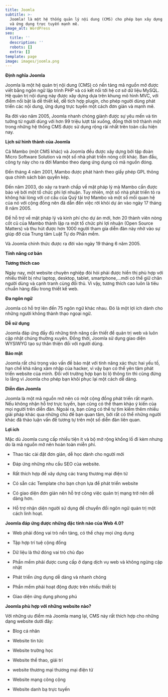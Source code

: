 ```yaml
---
title: Joomla
subtitle: >-
  Joomla! là một hệ thống quản lý nội dung (CMS) cho phép bạn xây dựng trang web
  và ứng dụng trực tuyến mạnh mẽ.
image_alt: WordPress
seo:
  title: ''
  description: ''
  robots: []
  extra: []
template: page
image: images/joomla.png
---
```

**Định nghĩa Joomla**

Joomla là một hệ quản trị nội dung (CMS) có nền tảng mã nguồn mở được viết bằng ngôn ngữ lập trình PHP và có kết nối tới hệ cơ sở dữ liệu MySQL. Hệ quản trị nội dung này được xây dựng dựa trên khung mô hình MVC, với điểm nổi bật là dễ thiết kế, dễ tích hợp plugin, cho phép người dùng phát triển các nội dung, ứng dụng trực tuyến một cách đơn giản và mạnh mẽ.

Ra đời vào năm 2005, Joomla nhanh chóng giành được sự yêu mến và tin tưởng từ người dùng với hơn 99 triệu lượt tải xuống, đồng thời trở thành một trong những hệ thống CMS được sử dụng rộng rãi nhất trên toàn cầu hiện nay.

**Lịch sử hình thành của Joomla**

Cả Mambo (một CMS khác) và Joomla đều được xây dựng bởi tập đoàn Micro Software Solution và một số nhà phát triển nòng cốt khác. Ban đầu, công ty này cho ra đời Mambo theo dạng ứng dụng có mã nguồn đóng.

Đến tháng 4 năm 2001, Mambo được phát hành theo giấy phép GPL thông qua chính sách bản quyền kép.

Đến năm 2003, do xảy ra tranh chấp về mặt pháp lý mà Mambo cần được bảo vệ bởi một tổ chức phi lợi nhuận. Tuy nhiên, một số nhà phát triển tỏ ra không hài lòng với cơ cấu của Quỹ tài trợ Mambo và một số mối quan hệ của nó với cộng đồng nên đã dẫn đến việc rời khỏi dự án vào ngày 17 tháng 8 năm 2005.

Để hỗ trợ về mặt pháp lý và kinh phí cho dự án mới, hơn 20 thành viên nòng cốt cũ của Mambo thành lập ra một tổ chức phi lợi nhuận (Open Source Matters) và thu hút được hơn 1000 người tham gia diễn đàn này nhờ vào sự giúp đỡ của Trung tâm Luật Tự do Phần mềm.

Và Joomla chính thức được ra đời vào ngày 19 tháng 6 năm 2005.

**Tính năng cơ bản**

**Tương thích cao**

Ngày nay, một website chuyên nghiệp đòi hỏi phải được hiển thị phù hợp với nhiều thiết bị như laptop, desktop, tablet, smartphone,…mới có thể giữ chân người dùng và cạnh tranh cùng đối thủ. Vì vậy, tương thích cao luôn là tiêu chuẩn hàng đầu trong thiết kế web.

**Đa ngôn ngữ**

Joomla có hỗ trợ lên đến 75 ngôn ngữ khác nhau. Đó là một lợi ích dành cho những người không thành thạo ngoại ngữ.

**Dễ sử dụng**

Joomla đáp ứng đầy đủ những tính năng cần thiết để quản trị web và luôn cập nhật chúng thường xuyên. Đồng thời, Joomla sử dụng giao diện WYSIWYG tạo sự thân thiện đối với người dùng.

**Bảo mật**

Joomla rất chú trọng vào vấn đề bảo mật với tính năng xác thực hai yếu tố, hạn chế khả năng xâm nhập của hacker, vì vậy bạn có thể yên tâm phát triển website của mình. Đối với trường hợp bạn bị lộ thông tin thì cũng đừng lo lắng vì Joomla cho phép bạn khôi phục lại một cách dễ dàng.

**Diễn đàn Joomla**

Joomla là một mã nguồn mở nên có một cộng đồng phát triển rất mạnh. Nếu không nhận hỗ trợ trực tuyến, bạn cũng có thể tham khảo ý kiến của mọi người trên diễn đàn. Ngoài ra, bạn cũng có thể tự tìm kiếm thêm nhiều giải pháp khác qua những chủ đề bạn quan tâm, bởi rất có thể những người khác đã thảo luận vấn đề tương tự trên một số diễn đàn liên quan.

**Lợi ích**

Mặc dù Joomla cung cấp nhiều tiện ít và bộ mở rộng khổng lồ đi kèm nhưng do là mã nguồn mở nên hoàn toàn miễn phí.

*   Thao tác cài đặt đơn giản, dễ học dành cho người mới

*   Đáp ứng những nhu cầu SEO của website.

*   Rất thích hợp để xây dựng các trang thương mại điện tử

*   Có sẵn các Template cho bạn chọn lựa để phát triển website

*   Có giao diện đơn giản nên hỗ trợ công việc quản trị mạng trở nên dễ dàng hơn.

*   Hỗ trợ nhận diện người sử dụng để chuyển đổi ngôn ngữ quản trị một cách linh hoạt.

**Joomla đáp ứng được những đặc tính nào của Web 4.0?**

*   Web phải đóng vai trò nền tảng, có thể chạy mọi ứng dụng

*   Tập hợp trí tuệ cộng đồng

*   Dữ liệu là thứ đóng vai trò chủ đạo

*   Phần mềm phải được cung cấp ở dạng dịch vụ web và không ngừng cập nhật

*   Phát triển ứng dụng dễ dàng và nhanh chóng

*   Phần mềm phải hoạt động được trên nhiều thiết bị

*   Giao diện ứng dụng phong phú

**Joomla phù hợp với những website nào?**

Với những ưu điểm mà Joomla mang lại, CMS này rất thích hợp cho những dạng website dưới đây:

*   Blog cá nhân

*   Website tin tức

*   Website trường học

*   Website thể thao, giải trí

*   website thương mại thương mại điện tử

*   Website mạng công cộng

*   Website danh bạ trực tuyến
